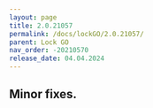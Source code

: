 ```yaml
---
layout: page
title: 2.0.21057
permalink: /docs/lockGO/2.0.21057/
parent: Lock GO
nav_order: -20210570
release_date: 04.04.2024
---
```


## Minor fixes.

